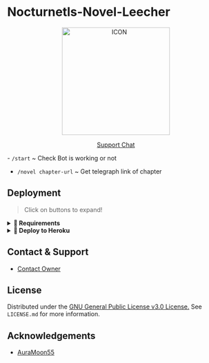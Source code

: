 # Nocturnetls-Novel-Leecher

<p align="center"><img src="https://telegra.ph/file/1d20a15375310e8dcd602.jpg" alt="ICON" width="250" height="250"/></p>


<p align="center">
    <a href="https://t.me/Villainevil_Support"> Support Chat </a> 
</p>

<p align="left">
- <code>/start</code> ~ Check Bot is working or not

- <code>/novel chapter-url</code> ~ Get telegraph link of chapter 
</p>


## Deployment

> Click on buttons to expand!

<details>
<summary><b>🔗 Requirements</b></summary>
- [Python3.9](https://www.python.org/downloads/release/python-390/)
- [Telegram API Key](https://docs.pyrogram.org/intro/setup#api-keys)
- [Cloudscraper](https://github.com/VeNoMouS/cloudscraper)
- [BS4](https://www.crummy.com/software/BeautifulSoup/bs4/doc/)
- [Telegraph](https://github.com/python273/telegraph)
</details>


<details>
<summary><b>🔗 Deploy to Heroku</b></summary>
<br>

<h4>Click the button below to deploy Bot on Heroku!</h4>    
<p><a href="https://heroku.com/deploy?template=https://github.com/AuraMoon55/Nocturnetls-Novel-Leecher.git"><img src="https://img.shields.io/badge/Deploy%20To%20Heroku-blueviolet?style=for-the-badge&logo=heroku" width="200"/></a></p>
    
</details>


## Contact & Support

- [Contact Owner](https://t.me/Horni_Senpaii)


## License

Distributed under the [GNU General Public License v3.0 License.](https://github.com/AuraMoon55/Nocturnetls-Novel-Leecher/blob/main/LICENSE) See `LICENSE.md` for more information.

## Acknowledgements

- [AuraMoon55](https://github.com/AuraMoon55)
